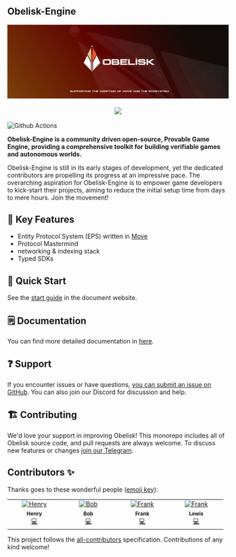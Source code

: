 ## Obelisk-Engine

<div align="center">
  <img src="assets/obelisk-full.jpeg">
</div>
<div align="center">
<br />
<!-- markdownlint-restore -->

<a href="https://twitter.com/0xObeliskLabs">
<img src="https://img.shields.io/twitter/follow/0xObeliskLabs?style=social"/>
</a>
<a href="https://github.com/0xobelisk/obelisk-engine">

[//]: # (<img src="https://img.shields.io/github/stars/0xobelisk/obelisk-engine?style=social"/>)
</a>
</div>

![Github Actions][gha-badge] 

[gha-badge]: https://img.shields.io/github/actions/workflow/status/dojoengine/dojo/ci.yml?branch=main

**Obelisk-Engine is a community driven open-source, Provable Game Engine, providing a comprehensive toolkit for building verifiable games and autonomous worlds.**

Obelisk-Engine is still in its early stages of development, yet the dedicated contributors are propelling its progress at an impressive pace. The overarching aspiration for Obelisk-Engine is to empower game developers to kick-start their projects, aiming to reduce the initial setup time from days to mere hours. Join the movement!

## 🔑 Key Features
- Entity Protocol System (EPS) written in [Move](https://move-language.github.io/move/)
- Protocol Mastermind
- networking & indexing stack
- Typed SDKs

## 🚀 Quick Start
See the [start guide](https://obelisk.build/engine/docs/quick-start) in the document website.


## 🗒️ Documentation

You can find more detailed documentation in [here](https://obelisk.build/engine/docs).

## ❓ Support

If you encounter issues or have questions, [you can submit an issue on GitHub](https://github.com/0xobelisk/obelisk-engine/issues). You can also join our Discord for discussion and help.

## 🏗️ Contributing

We'd love your support in improving Obelisk! This monorepo includes all of Obelisk source code, and pull requests are always welcome. To discuss new features or changes [join our Telegram](https://t.me/+0_98p03Fbv1hNzY1).

## Contributors ✨

Thanks goes to these wonderful people ([emoji key](https://allcontributors.org/docs/en/emoji-key)):

<!-- ALL-CONTRIBUTORS-LIST:START - Do not remove or modify this section -->
<!-- prettier-ignore-start -->
<!-- markdownlint-disable -->
<table>
  <tbody>
    <tr>
      <td align="center" valign="top" width="14.28%"><a href="https://github.com/Zombieliu"><img src="https://avatars.githubusercontent.com/u/50917820?v=4?s=100" width="100px;" alt="Henry"/><br /><sub><b>Henry</b></sub></a><br /><a href="https://github.com/0xobelisk/obelisk-engine/commits?author=Zombieliu" title="Code">💻</a></td>
      <td align="center" valign="top" width="14.28%"><a href="https://github.com/web3olalala"><img src="https://avatars.githubusercontent.com/u/111047493?v=4?s=100" width="100px;" alt="Bob"/><br /><sub><b>Bob</b></sub></a><br /><a href="https://github.com/0xobelisk/obelisk-engine/commits?author=web3olalala" title="Code">💻</a></td>
      <td align="center" valign="top" width="14.28%"><a href="https://github.com/vladilen11"><img src="https://avatars.githubusercontent.com/u/125375292?v=4?s=100" width="100px;" alt="Frank"/><br /><sub><b>Frank</b></sub></a><br /><a href="https://github.com/0xobelisk/obelisk-engine/commits?author=vladilen11" title="Code">💻</a></td>
      <td align="center" valign="top" width="14.28%"><a href="https://github.com/tiankonglan"><img src="https://avatars.githubusercontent.com/u/3362585?v=4?s=100" width="100px;" alt="Frank"/><br /><sub><b>Lewis</b></sub></a><br /><a href="https://github.com/0xobelisk/obelisk-engine/commits?author=tiankonglan" title="Code">💻</a></td>
    </tr>
  </tbody>
</table>

<!-- markdownlint-restore -->
<!-- prettier-ignore-end -->

<!-- ALL-CONTRIBUTORS-LIST:END -->

This project follows the
[all-contributors](https://github.com/all-contributors/all-contributors)
specification. Contributions of any kind welcome!
